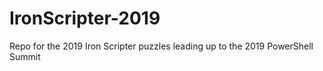 # IronScripter-2019
Repo for the 2019 Iron Scripter puzzles leading up to the 2019 PowerShell Summit

